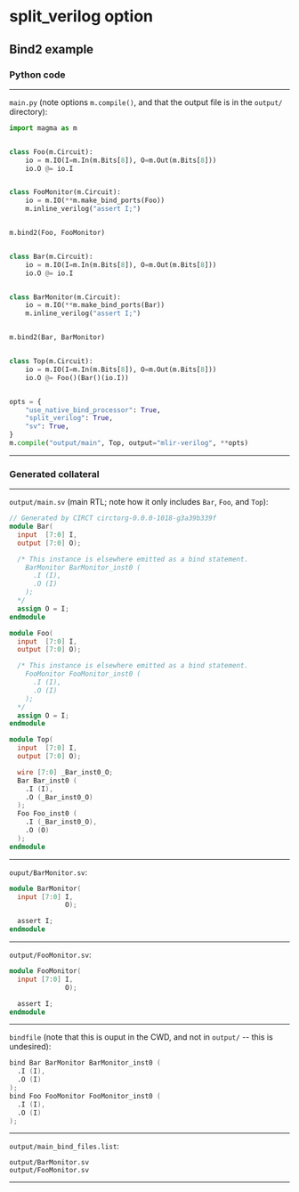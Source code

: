 # split_verilog option

## Bind2 example

### Python code
---

`main.py` (note options `m.compile()`, and that the output file is in the `output/` directory):
```python
import magma as m


class Foo(m.Circuit):
    io = m.IO(I=m.In(m.Bits[8]), O=m.Out(m.Bits[8]))
    io.O @= io.I


class FooMonitor(m.Circuit):
    io = m.IO(**m.make_bind_ports(Foo))
    m.inline_verilog("assert I;")


m.bind2(Foo, FooMonitor)


class Bar(m.Circuit):
    io = m.IO(I=m.In(m.Bits[8]), O=m.Out(m.Bits[8]))
    io.O @= io.I


class BarMonitor(m.Circuit):
    io = m.IO(**m.make_bind_ports(Bar))
    m.inline_verilog("assert I;")


m.bind2(Bar, BarMonitor)


class Top(m.Circuit):
    io = m.IO(I=m.In(m.Bits[8]), O=m.Out(m.Bits[8]))
    io.O @= Foo()(Bar()(io.I))


opts = {
    "use_native_bind_processor": True,
    "split_verilog": True,
    "sv": True,
}
m.compile("output/main", Top, output="mlir-verilog", **opts)
```

---

### Generated collateral

---
`output/main.sv` (main RTL; note how it only includes `Bar`, `Foo`, and `Top`):
```Verilog
// Generated by CIRCT circtorg-0.0.0-1018-g3a39b339f
module Bar(
  input  [7:0] I,
  output [7:0] O);

  /* This instance is elsewhere emitted as a bind statement.
    BarMonitor BarMonitor_inst0 (
      .I (I),
      .O (I)
    );
  */
  assign O = I;
endmodule

module Foo(
  input  [7:0] I,
  output [7:0] O);

  /* This instance is elsewhere emitted as a bind statement.
    FooMonitor FooMonitor_inst0 (
      .I (I),
      .O (I)
    );
  */
  assign O = I;
endmodule

module Top(
  input  [7:0] I,
  output [7:0] O);

  wire [7:0] _Bar_inst0_O;
  Bar Bar_inst0 (
    .I (I),
    .O (_Bar_inst0_O)
  );
  Foo Foo_inst0 (
    .I (_Bar_inst0_O),
    .O (O)
  );
endmodule


```
---
`ouput/BarMonitor.sv`:
```Verilog
module BarMonitor(
  input [7:0] I,
              O);

  assert I;
endmodule

```
---
`output/FooMonitor.sv`:
```Verilog
module FooMonitor(
  input [7:0] I,
              O);

  assert I;
endmodule

```
---
`bindfile` (note that this is ouput in the CWD, and not in `output/` -- this is undesired):
```Verilog
bind Bar BarMonitor BarMonitor_inst0 (
  .I (I),
  .O (I)
);
bind Foo FooMonitor FooMonitor_inst0 (
  .I (I),
  .O (I)
);
```
---
`output/main_bind_files.list`:
```
output/BarMonitor.sv
output/FooMonitor.sv
```
---
